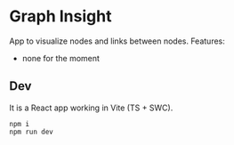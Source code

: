 # Graph Insight

App to visualize nodes and links between nodes.
Features:
- none for the moment

## Dev

It is a React app working in Vite (TS + SWC).

```
npm i
npm run dev
```

